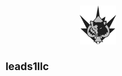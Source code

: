 <div align="center">
   <a href="https://www.leads1llc.com">
      <picture>
         <source width=100 media="(prefers-color-scheme: dark)" srcset="./assets/icon_light.svg">
         <img width=100  alt="Leads1LLC icon" src="./assets/icon_dark.png">
      </picture>
   </a>
</div>

# leads1llc
